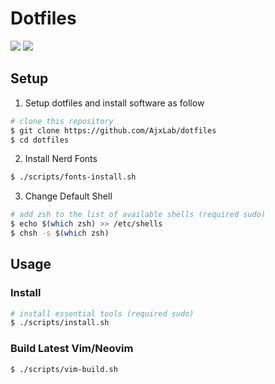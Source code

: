 # Dotfiles

[![](https://github.com/averak/dotfiles/workflows/macos/badge.svg)](https://github.com/averak/dotfiles/actions)
[![](https://github.com/averak/dotfiles/workflows/ubuntu/badge.svg)](https://github.com/averak/dotfiles/actions)

## Setup

1. Setup dotfiles and install software as follow

```sh
# clone this repository
$ git clone https://github.com/AjxLab/dotfiles
$ cd dotfiles
```

2. Install Nerd Fonts

```sh
$ ./scripts/fonts-install.sh
```

3. Change Default Shell

```sh
# add zsh to the list of available shells (required sudo)
$ echo $(which zsh) >> /etc/shells
$ chsh -s $(which zsh)
```

## Usage

### Install

```sh
# install essential tools (required sudo)
$ ./scripts/install.sh
```

### Build Latest Vim/Neovim

```sh
$ ./scripts/vim-build.sh
```
